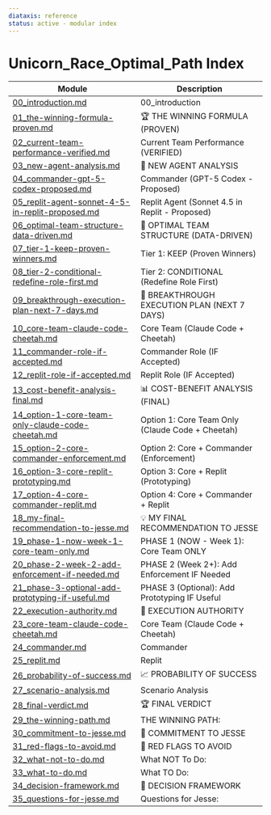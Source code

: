 ```yaml
---
diataxis: reference
status: active - modular index
---
```


# Unicorn_Race_Optimal_Path Index

| Module | Description |
|--------|-------------|
| [00_introduction.md](00_introduction.md) | 00_introduction |
| [01_the-winning-formula-proven.md](01_the-winning-formula-proven.md) | 🏆 THE WINNING FORMULA (PROVEN) |
| [02_current-team-performance-verified.md](02_current-team-performance-verified.md) | Current Team Performance (VERIFIED) |
| [03_new-agent-analysis.md](03_new-agent-analysis.md) | 🚨 NEW AGENT ANALYSIS |
| [04_commander-gpt-5-codex-proposed.md](04_commander-gpt-5-codex-proposed.md) | Commander (GPT-5 Codex - Proposed) |
| [05_replit-agent-sonnet-4-5-in-replit-proposed.md](05_replit-agent-sonnet-4-5-in-replit-proposed.md) | Replit Agent (Sonnet 4.5 in Replit - Proposed) |
| [06_optimal-team-structure-data-driven.md](06_optimal-team-structure-data-driven.md) | 💎 OPTIMAL TEAM STRUCTURE (DATA-DRIVEN) |
| [07_tier-1-keep-proven-winners.md](07_tier-1-keep-proven-winners.md) | Tier 1: KEEP (Proven Winners) |
| [08_tier-2-conditional-redefine-role-first.md](08_tier-2-conditional-redefine-role-first.md) | Tier 2: CONDITIONAL (Redefine Role First) |
| [09_breakthrough-execution-plan-next-7-days.md](09_breakthrough-execution-plan-next-7-days.md) | 🚀 BREAKTHROUGH EXECUTION PLAN (NEXT 7 DAYS) |
| [10_core-team-claude-code-cheetah.md](10_core-team-claude-code-cheetah.md) | Core Team (Claude Code + Cheetah) |
| [11_commander-role-if-accepted.md](11_commander-role-if-accepted.md) | Commander Role (IF Accepted) |
| [12_replit-role-if-accepted.md](12_replit-role-if-accepted.md) | Replit Role (IF Accepted) |
| [13_cost-benefit-analysis-final.md](13_cost-benefit-analysis-final.md) | 📊 COST-BENEFIT ANALYSIS (FINAL) |
| [14_option-1-core-team-only-claude-code-cheetah.md](14_option-1-core-team-only-claude-code-cheetah.md) | Option 1: Core Team Only (Claude Code + Cheetah) |
| [15_option-2-core-commander-enforcement.md](15_option-2-core-commander-enforcement.md) | Option 2: Core + Commander (Enforcement) |
| [16_option-3-core-replit-prototyping.md](16_option-3-core-replit-prototyping.md) | Option 3: Core + Replit (Prototyping) |
| [17_option-4-core-commander-replit.md](17_option-4-core-commander-replit.md) | Option 4: Core + Commander + Replit |
| [18_my-final-recommendation-to-jesse.md](18_my-final-recommendation-to-jesse.md) | 💡 MY FINAL RECOMMENDATION TO JESSE |
| [19_phase-1-now-week-1-core-team-only.md](19_phase-1-now-week-1-core-team-only.md) | PHASE 1 (NOW - Week 1): Core Team ONLY |
| [20_phase-2-week-2-add-enforcement-if-needed.md](20_phase-2-week-2-add-enforcement-if-needed.md) | PHASE 2 (Week 2+): Add Enforcement IF Needed |
| [21_phase-3-optional-add-prototyping-if-useful.md](21_phase-3-optional-add-prototyping-if-useful.md) | PHASE 3 (Optional): Add Prototyping IF Useful |
| [22_execution-authority.md](22_execution-authority.md) | 🎯 EXECUTION AUTHORITY |
| [23_core-team-claude-code-cheetah.md](23_core-team-claude-code-cheetah.md) | Core Team (Claude Code + Cheetah) |
| [24_commander.md](24_commander.md) | Commander |
| [25_replit.md](25_replit.md) | Replit |
| [26_probability-of-success.md](26_probability-of-success.md) | 📈 PROBABILITY OF SUCCESS |
| [27_scenario-analysis.md](27_scenario-analysis.md) | Scenario Analysis |
| [28_final-verdict.md](28_final-verdict.md) | 🏆 FINAL VERDICT |
| [29_the-winning-path.md](29_the-winning-path.md) | THE WINNING PATH: |
| [30_commitment-to-jesse.md](30_commitment-to-jesse.md) | 💪 COMMITMENT TO JESSE |
| [31_red-flags-to-avoid.md](31_red-flags-to-avoid.md) | 🚨 RED FLAGS TO AVOID |
| [32_what-not-to-do.md](32_what-not-to-do.md) | What NOT To Do: |
| [33_what-to-do.md](33_what-to-do.md) | What TO Do: |
| [34_decision-framework.md](34_decision-framework.md) | 🎯 DECISION FRAMEWORK |
| [35_questions-for-jesse.md](35_questions-for-jesse.md) | Questions for Jesse: |
